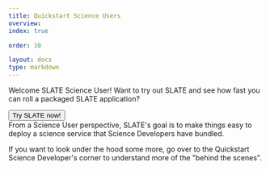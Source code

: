 ```yaml
---
title: Quickstart Science Users
overview: 
index: true

order: 10

layout: docs
type: markdown
---
```


Welcome SLATE Science User!  Want to try out SLATE and see how fast you can roll a packaged SLATE application?

<div id="doc-call" class="container-fluid doc-call-container ">
    <div class="row doc-call-row">
        <div class="col-md-10 nofloat center-block">
            <div class="col-sm-9 text-center nofloat center-block">
                <a href="https://sandbox.slateci.io:5000"><button class="btn btn-slate">Try SLATE now!</button></a>    
            </div>
        </div>
    </div>
</div>
From a Science User perspective, SLATE's goal is to make things easy to deploy a science service that Science Developers have bundled.  

If you want to look under the hood some more, go over to the Quickstart Science Developer's corner to understand more of the "behind  the scenes".
